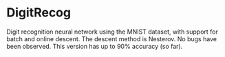 # DigitRecog
Digit recognition neural network using the MNIST dataset, with support for batch and online descent.
The descent method is Nesterov.
No bugs have been observed.
This version has up to 90% accuracy (so far).
